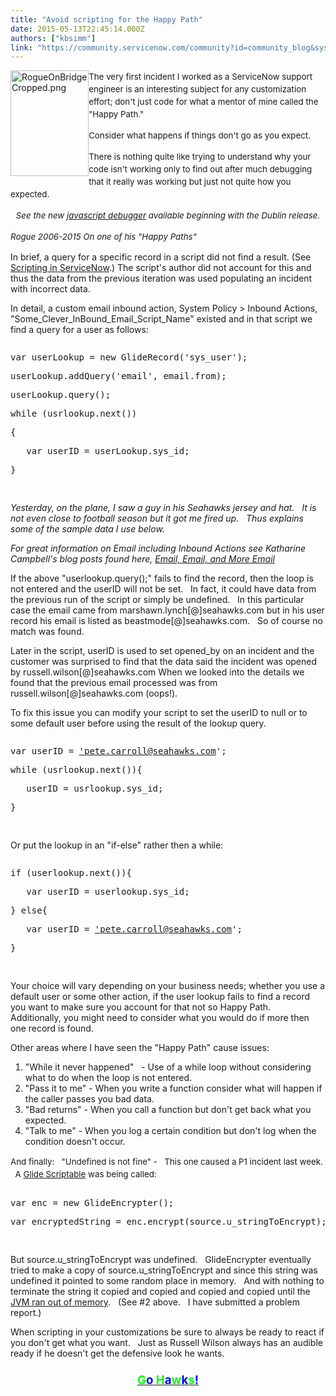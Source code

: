 ```yaml
---
title: "Avoid scripting for the Happy Path"
date: 2015-05-13T22:45:14.000Z
authors: ["kbsimm"]
link: "https://community.servicenow.com/community?id=community_blog&sys_id=774da229dbd0dbc01dcaf3231f9619ec"
---
```

<p><img   alt="RogueOnBridgeCropped.png" class="image-0 jive-image" height="169" src="d49f6c8edb949304b322f4621f9619b6.iix" style="height: 169px; float: left; width: 125.131914893617px;" width="125"/></p><p><span style="font-size: 10pt; line-height: 1.5em;">The very first incident I worked as a ServiceNow support engineer is an interesting subject for any customization effort; don't just code for what a mentor of mine called the "Happy Path."</span></p><p style="text-align: left;"></p><p><span style="font-size: 10pt; line-height: 1.5em;">Consider what happens if things don't go as you expect. </span></p><p><span style="font-size: 10pt; line-height: 1.5em;">There is nothing quite like trying to understand why your code isn't working only to find out after much debugging that it really was working but just not quite how you expected.   </span></p><p><span style="font-size: 10pt; line-height: 1.5em;"> </span></p><p style="text-align: center;"><span style="font-size: 10pt; line-height: 1.5em;"><em>See the new <a title="ki.servicenow.com/index.php?title=JavaScript_Debugger" href="http://wiki.servicenow.com/index.php?title=JavaScript_Debugger">javascript debugger</a> available beginning with the Dublin release.</em> <br/></span></p><p><span style="font-size: 10pt; line-height: 1.5em;"><em> </em></span></p><p><span style="font-size: 10pt; line-height: 1.5em;"><em> </em></span></p><p><span style="font-size: 10pt; line-height: 1.5em;"><em>Rogue 2006-2015 On one of his "Happy Paths"</em></span></p><p></p><p>In brief, a query for a specific record in a script did not find a result. (See <a title="ki.servicenow.com/index.php?title=Script_in_ServiceNow" href="http://wiki.servicenow.com/index.php?title=Script_in_ServiceNow">Scripting in ServiceNow</a>.) The script's author did not account for this and thus the data from the previous iteration was used populating an incident with incorrect data.</p><p></p><p>In detail, a custom email inbound action, System Policy &gt; Inbound Actions, "Some_Clever_InBound_Email_Script_Name" existed and in that script we find a query for a user as follows:</p><p></p><pre __default_attr="plain" __jive_macro_name="code" class="jive_macro_code _jivemacro_uid_14315392600982395 jive_text_macro" data-renderedposition="355_8_1192_592" jivemacro_uid="_14315392600982395"><p>var userLookup = new GlideRecord('sys_user');</p><p>userLookup.addQuery('email', email.from);</p><p>userLookup.query();</p><p></p><p>while (usrlookup.next())</p><p>{</p><p>   var userID = userLookup.sys_id;</p><p>}</p>                                                       </pre><p></p><p style="text-align: left;"><em>Yesterday, on the plane, I saw a guy in his Seahawks jersey and hat.   It is not even close to football season but it got me fired up.   Thus explains some of the sample data I use below.</em></p><p style="text-align: left;"><em> </em></p><p><em>For great information on Email including Inbound Actions see Katharine Campbell's blog posts found here, <a title="" _jive_internal="true" href="/community?id=community_blog&sys_id=f0dc2665dbd0dbc01dcaf3231f9619f7">Email, Email, and More Email</a></em></p><p><span> </span></p><p><span>If the above "userlookup.query();" fails to find the record, then the loop is not entered and the userID will not be set.   In fact, it could have data from the previous run of the script or simply be undefined.   In this particular case the email came from marshawn.lynch[@]seahawks.com </span><span>but in his user record his email is listed as beastmode[@]seahawks.com</span><span>.   So of course no match was found.</span></p><p></p><p><span>Later in the script, userID is used to set opened_by on an incident and the customer was surprised to find that the data said the incident was opened by russell.wilson[@]seahawks.com</span><span><span> When we looked into the details we found that the previous email processed was from russell.wilson[@]seahawks.com</span><span> (oops!).</span></span></p><p></p><p>To fix this issue you can modify your script to set the userID to null or to some default user before using the result of the lookup query.</p><p></p><pre __default_attr="plain" __jive_macro_name="code" class="_jivemacro_uid_14315392600949323 jive_macro_code jive_text_macro" data-renderedposition="1241_8_1192_432" jivemacro_uid="_14315392600949323"><p><span>var userID = </span><a title="k-email-small" class="jive-link-email-small" href="mailto:'pete.carroll@seahawks.com">'pete.carroll@seahawks.com</a><span>';</span></p><p>while (usrlookup.next()){</p><p>   userID = usrlookup.sys_id;</p><p>}</p>                                           </pre><p></p><p>Or put the lookup in an "if-else" rather then a while:</p><p></p><pre __default_attr="plain" __jive_macro_name="code" class="jive_macro_code _jivemacro_uid_14315392600887420 jive_text_macro" data-renderedposition="1736_8_1192_448" jivemacro_uid="_14315392600887420"><p>if (userlookup.next()){</p><p>   var userID = userlookup.sys_id;</p><p>} else{</p><p><span><span>   var userID = </span><a title="k-email-small" class="jive-link-email-small" href="mailto:'pete.carroll@seahawks.com">'pete.carroll@seahawks.com</a><span>'</span><span>;</span></span></p><p>}</p>                                           </pre><p></p><p>Your choice will vary depending on your business needs; whether you use a default user or some other action, if the user lookup fails to find a record you want to make sure you account for that not so Happy Path.   Additionally, you might need to consider what you would do if more then one record is found.</p><p></p><p>Other areas where I have seen the "Happy Path" cause issues:</p><ol class="ol1"><li>"While it never happened"   - Use of a while loop without considering what to do when the loop is not entered.</li><li>"Pass it to me" - When you write a function consider what will happen if the caller passes you bad data.</li><li>"Bad returns" - When you call a function but don't get back what you expected.</li><li>"Talk to me" - When you log a certain condition but don't log when the condition doesn't occur.</li></ol><p></p><p><span style="font-size: 10pt; line-height: 1.5em;"> And finally:   "Undefined is not fine" -   This one caused a P1 incident last week.   A <a title="ki.servicenow.com/index.php?title=Server_Scripting" href="http://wiki.servicenow.com/index.php?title=Server_Scripting">Glide Scriptable</a> was being called:</span></p><p><span style="font-size: 10pt; line-height: 1.5em;"> </span></p><pre __default_attr="plain" __jive_macro_name="code" class="jive_macro_code _jivemacro_uid_14315392600791557 jive_text_macro" data-renderedposition="2447.984375_8_1192_352" jivemacro_uid="_14315392600791557"><p>var enc = new GlideEncrypter();</p><p>var encryptedString = enc.encrypt(source.u_stringToEncrypt);</p>                                     </pre><p></p><p>But source.u_stringToEncrypt was undefined.   GlideEncrypter eventually tried to make a copy of source.u_stringToEncrypt and since this string was undefined it pointed to some random place in memory.   And with nothing to terminate the string it copied and copied and copied and copied until the <a title="cs.oracle.com/javase/7/docs/api/java/lang/OutOfMemoryError.html" href="http://docs.oracle.com/javase/7/docs/api/java/lang/OutOfMemoryError.html">JVM ran out of memory</a>.   (See #2 above.   I have submitted a problem report.<span __jive_emoticon_name="blush" __jive_macro_name="emoticon" class="jive_emote jive_macro" data-renderedposition="2841.984375_1183.859375_16_16" src="/8.0.4.21bdc7e/images/emoticons/blush.png"></span>)</p><p></p><p>When scripting in your customizations be sure to always be ready to react if you don't get what you want.   Just as Russell Wilson always has an audible ready if he doesn't get the defensive look he wants.</p><p></p><h3 style="text-align: center;"><a href="http://www.seahawks.com/"><span style="color: #00ff00; font-size: 14pt;">G</span><span style="font-size: 14pt;"><span style="color: #0000ff;">o</span> <span style="color: #00ff00;">H</span><span style="color: #0000ff;">a</span><span style="color: #00ff00;">w</span><span style="color: #0000ff;">k</span><span style="color: #00ff00;">s</span></span><span style="color: #0000ff; font-size: 14pt;">!</span></a></h3>